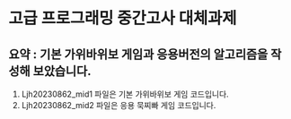 # 고급 프로그래밍 중간고사 대체과제
## 요약 : 기본 가위바위보 게임과 응용버전의 알고리즘을 작성해 보았습니다.

1. Ljh20230862_mid1 파일은 기본 가위바위보 게임 코드입니다.
2. Ljh20230862_mid2 파일은 응용 묵찌빠 게임 코드입니다.